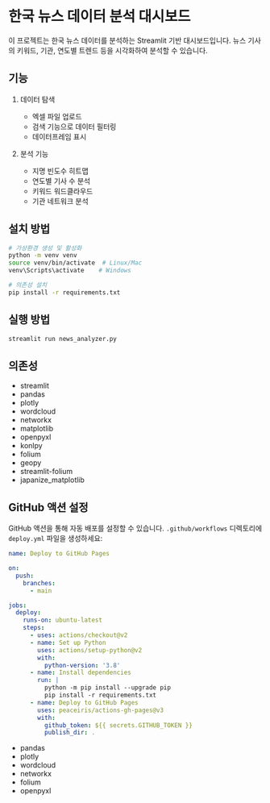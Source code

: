 # 한국 뉴스 데이터 분석 대시보드

이 프로젝트는 한국 뉴스 데이터를 분석하는 Streamlit 기반 대시보드입니다. 뉴스 기사의 키워드, 기관, 연도별 트렌드 등을 시각화하여 분석할 수 있습니다.

## 기능

1. 데이터 탐색
   - 엑셀 파일 업로드
   - 검색 기능으로 데이터 필터링
   - 데이터프레임 표시

2. 분석 기능
   - 지명 빈도수 히트맵
   - 연도별 기사 수 분석
   - 키워드 워드클라우드
   - 기관 네트워크 분석

## 설치 방법

```bash
# 가상환경 생성 및 활성화
python -m venv venv
source venv/bin/activate  # Linux/Mac
venv\Scripts\activate    # Windows

# 의존성 설치
pip install -r requirements.txt
```

## 실행 방법

```bash
streamlit run news_analyzer.py
```

## 의존성

- streamlit
- pandas
- plotly
- wordcloud
- networkx
- matplotlib
- openpyxl
- konlpy
- folium
- geopy
- streamlit-folium
- japanize_matplotlib

## GitHub 액션 설정

GitHub 액션을 통해 자동 배포를 설정할 수 있습니다. `.github/workflows` 디렉토리에 `deploy.yml` 파일을 생성하세요:

```yaml
name: Deploy to GitHub Pages

on:
  push:
    branches:
      - main

jobs:
  deploy:
    runs-on: ubuntu-latest
    steps:
      - uses: actions/checkout@v2
      - name: Set up Python
        uses: actions/setup-python@v2
        with:
          python-version: '3.8'
      - name: Install dependencies
        run: |
          python -m pip install --upgrade pip
          pip install -r requirements.txt
      - name: Deploy to GitHub Pages
        uses: peaceiris/actions-gh-pages@v3
        with:
          github_token: ${{ secrets.GITHUB_TOKEN }}
          publish_dir: .
```
- pandas
- plotly
- wordcloud
- networkx
- folium
- openpyxl
